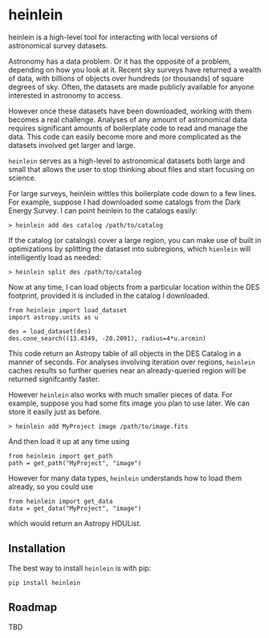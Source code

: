 # heinlein

heinlein is a high-level tool for interacting with local versions of astronomical survey datasets.

Astronomy has a data problem. Or it has the opposite of a problem, depending on how you look at it. Recent sky surveys have returned a wealth of data, with billions of objects over hundreds (or thousands) of square degrees of sky. Often, the datasets are made publicly available for anyone interested in astronomy to access.

However once these datasets have been downloaded, working with them becomes a real challenge. Analyses of any amount of astronomical data requires significant amounts of boilerplate code to read and manage the data. This code can easily become more and more complicated as the datasets involved get larger and large.

`heinlein` serves as a high-level to astronomical datasets both large and small that allows the user to stop thinking about files and start focusing on science. 

For large surveys, heinlein wittles this boilerplate code down to a few lines. For example, suppose I had downloaded some catalogs from the Dark Energy Survey. I can point heinlein to the catalogs easily:

```
> heinlein add des catalog /path/to/catalog
```

If the catalog (or catalogs) cover a large region, you can make use of built in optimizations by splitting the dataset into subregions, which `hienlein` will intelligently load as needed:

```
> heinlein split des /path/to/catalog
```

Now at any time, I can load objects from a particular location within the DES footprint, provided it is included in the catalog I downloaded.

```
from heinlein import load_dataset
import astropy.units as u

des = load_dataset(des)
des.cone_search((13.4349, -20.2091), radius=4*u.arcmin)
```

This code return an Astropy table of all objects in the DES Catalog in a manner of seconds. For analyses involving iteration over regions, `heinlein` caches results so further queries near an already-queried region will be returned signifcantly faster.

However `heinlein` also works with much smaller pieces of data. For example, suppose you had some fits image you plan to use later. We can store it easily just as before.

```
> heinlein add MyProject image /path/to/image.fits
```

And then load it up at any time using

```
from heinlein import get_path
path = get_path("MyProject", "image")
```

However for many data types, `heinlein` understands how to load them already, so you could use

```
from heinlein import get_data
data = get_data("MyProject", "image")
```

which would return an Astropy HDUList.

## Installation

The best way to install `heinlein` is with pip:

```
pip install heinlein
```

## Roadmap

TBD
